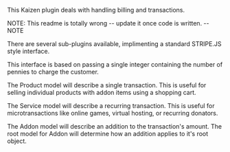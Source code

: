 This Kaizen plugin deals with handling billing and transactions.

NOTE: This readme is totally wrong -- update it once code is written. --NOTE

There are several sub-plugins available, implimenting a standard STRIPE.JS style interface.

This interface is based on passing a single integer containing the number of pennies to charge the customer.

The Product model will describe a single transaction.
This is useful for selling individual products with addon items using a shopping cart.

The Service model will describe a recurring transaction.
This is useful for microtransactions like online games, virtual hosting, or recurring donators.

The Addon model will describe an addition to the transaction's amount.
The root model for Addon will determine how an addition applies to it's root object.